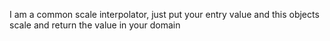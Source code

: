 I am a common scale interpolator, just put your entry value and this objects scale and return the value in your domain